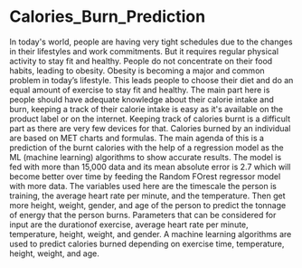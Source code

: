 # Calories_Burn_Prediction
In today's world, people are having very tight schedules due to the changes in their lifestyles and work commitments. But it requires regular physical activity to stay fit and healthy. People do not concentrate on their food habits, leading to obesity. Obesity is becoming a major and common problem in today’s lifestyle. This leads people to choose their diet and do an equal amount of exercise to stay fit and healthy. The main part here is people should have adequate knowledge about their calorie intake and burn, keeping a track of their calorie intake is easy as it's available on the product label or on the internet. Keeping track of calories burnt is a difficult part as there are very few devices for that. Calories burned by an individual are based on MET charts and formulas. The main agenda of this is a prediction of the burnt calories with the help of a regression model as the ML (machine learning) algorithms to show accurate results. The model is fed with more than 15,000 data and its mean absolute error is 2.7 which will become better over time by feeding the Random FOrest regressor model with more data. The variables used here are the timescale the person is training, the average heart rate per minute, and the temperature. Then get more height, weight, gender, and age of the person to predict the tonnage of energy that the person burns. Parameters that can be considered for input are the durationof exercise, average heart rate per minute, temperature, height, weight, and gender. A machine learning algorithms are used to predict calories burned depending on exercise time, temperature, height, weight, and age.

